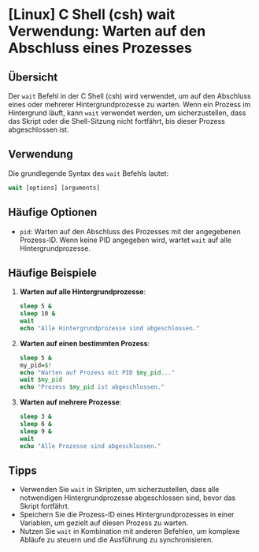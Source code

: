 # [Linux] C Shell (csh) wait Verwendung: Warten auf den Abschluss eines Prozesses

## Übersicht
Der `wait` Befehl in der C Shell (csh) wird verwendet, um auf den Abschluss eines oder mehrerer Hintergrundprozesse zu warten. Wenn ein Prozess im Hintergrund läuft, kann `wait` verwendet werden, um sicherzustellen, dass das Skript oder die Shell-Sitzung nicht fortfährt, bis dieser Prozess abgeschlossen ist.

## Verwendung
Die grundlegende Syntax des `wait` Befehls lautet:

```csh
wait [options] [arguments]
```

## Häufige Optionen
- `pid`: Warten auf den Abschluss des Prozesses mit der angegebenen Prozess-ID. Wenn keine PID angegeben wird, wartet `wait` auf alle Hintergrundprozesse.

## Häufige Beispiele

1. **Warten auf alle Hintergrundprozesse**:
   ```csh
   sleep 5 &
   sleep 10 &
   wait
   echo "Alle Hintergrundprozesse sind abgeschlossen."
   ```

2. **Warten auf einen bestimmten Prozess**:
   ```csh
   sleep 5 &
   my_pid=$!
   echo "Warten auf Prozess mit PID $my_pid..."
   wait $my_pid
   echo "Prozess $my_pid ist abgeschlossen."
   ```

3. **Warten auf mehrere Prozesse**:
   ```csh
   sleep 3 &
   sleep 6 &
   sleep 9 &
   wait
   echo "Alle Prozesse sind abgeschlossen."
   ```

## Tipps
- Verwenden Sie `wait` in Skripten, um sicherzustellen, dass alle notwendigen Hintergrundprozesse abgeschlossen sind, bevor das Skript fortfährt.
- Speichern Sie die Prozess-ID eines Hintergrundprozesses in einer Variablen, um gezielt auf diesen Prozess zu warten.
- Nutzen Sie `wait` in Kombination mit anderen Befehlen, um komplexe Abläufe zu steuern und die Ausführung zu synchronisieren.